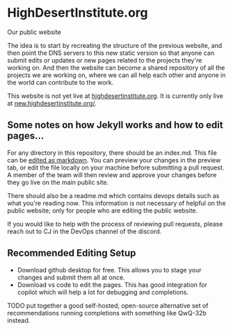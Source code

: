 # HighDesertInstitute.org
Our public website


The idea is to start by recreating the structure of the previous website, and then point the DNS servers to this new static version so that anyone can submit edits or updates or new pages related to the projects they're working on. And then the website can become a shared repository of all the projects we are working on, where we can all help each other and anyone in the world can contribute to the work.

This website is not yet live at [highdesertinstitute.org](https://highdesertinstitute.org). It is currently only live at [new.highdesertinstitute.org/](https://new.highdesertinstitute.org//).


## Some notes on how Jekyll works and how to edit pages...

For any directory in this repository, there should be an index.md. This file can be [edited as markdown](https://docs.github.com/en/get-started/writing-on-github/getting-started-with-writing-and-formatting-on-github/basic-writing-and-formatting-syntax). You can preview your changes in the preview tab, or edit the file locally on your machine before submitting a pull request. A member of the team will then review and approve your changes before they go live on the main public site.

There should also be a readme.md which contains devops details such as what you're reading now. This information is not necessary of helpful on the public website; only for people who are editing the public website.

If you would like to help with the process of reviewing pull requests, please reach out to CJ in the DevOps channel of the discord.


## Recommended Editing Setup

- Download github desktop for free. This allows you to stage your changes and submit them all at once.
- Download vs code to edit the pages. This has good integration for copilot which will help a lot for debugging and completions.

TODO put together a good self-hosted, open-source alternative set of recommendations running completions with something like QwQ-32b instead.
